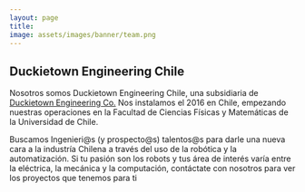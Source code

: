 ```yaml
---
layout: page
title:
image: assets/images/banner/team.png
---
```

## Duckietown Engineering Chile
Nosotros somos Duckietown Engineering Chile, una subsidiaria de [Duckietown Engineering Co.](https://duckietown.com/) Nos instalamos el 2016 en Chile, empezando nuestras operaciones en la Facultad de Ciencias Físicas y Matemáticas de la Universidad de Chile.

Buscamos Ingenieri@s (y prospecto@s) talentos@s para darle una nueva cara a la industría Chilena a través del uso de la robótica y la automatización. Si tu pasión son los robots y tus área de interés varía entre la eléctrica, la mecánica y la computación, contáctate con nosotros para ver los proyectos que tenemos para ti